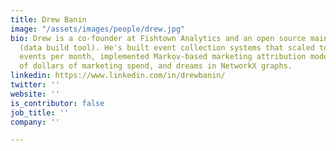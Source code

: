 ```yaml
---
title: Drew Banin
image: "/assets/images/people/drew.jpg"
bio: Drew is a co-founder at Fishtown Analytics and an open source maintainer of dbt
  (data build tool). He's built event collection systems that scaled to billions of
  events per month, implemented Markov-based marketing attribution models on millions
  of dollars of marketing spend, and dreams in NetworkX graphs.
linkedin: https://www.linkedin.com/in/drewbanin/
twitter: ''
website: ''
is_contributor: false
job_title: ''
company: ''

---
```

